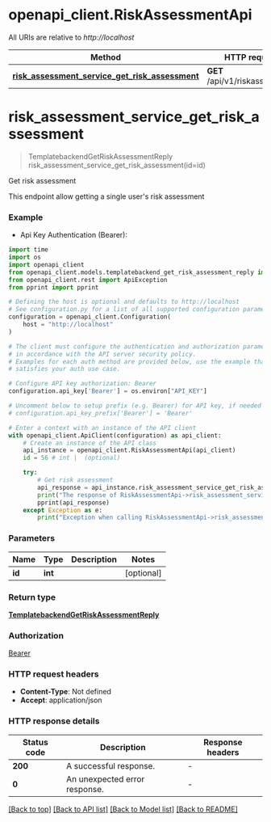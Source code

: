 # openapi_client.RiskAssessmentApi

All URIs are relative to *http://localhost*

Method | HTTP request | Description
------------- | ------------- | -------------
[**risk_assessment_service_get_risk_assessment**](RiskAssessmentApi.md#risk_assessment_service_get_risk_assessment) | **GET** /api/v1/riskassessment | Get risk assessment


# **risk_assessment_service_get_risk_assessment**
> TemplatebackendGetRiskAssessmentReply risk_assessment_service_get_risk_assessment(id=id)

Get risk assessment

This endpoint allow getting a single user's risk assessment

### Example

* Api Key Authentication (Bearer):

```python
import time
import os
import openapi_client
from openapi_client.models.templatebackend_get_risk_assessment_reply import TemplatebackendGetRiskAssessmentReply
from openapi_client.rest import ApiException
from pprint import pprint

# Defining the host is optional and defaults to http://localhost
# See configuration.py for a list of all supported configuration parameters.
configuration = openapi_client.Configuration(
    host = "http://localhost"
)

# The client must configure the authentication and authorization parameters
# in accordance with the API server security policy.
# Examples for each auth method are provided below, use the example that
# satisfies your auth use case.

# Configure API key authorization: Bearer
configuration.api_key['Bearer'] = os.environ["API_KEY"]

# Uncomment below to setup prefix (e.g. Bearer) for API key, if needed
# configuration.api_key_prefix['Bearer'] = 'Bearer'

# Enter a context with an instance of the API client
with openapi_client.ApiClient(configuration) as api_client:
    # Create an instance of the API class
    api_instance = openapi_client.RiskAssessmentApi(api_client)
    id = 56 # int |  (optional)

    try:
        # Get risk assessment
        api_response = api_instance.risk_assessment_service_get_risk_assessment(id=id)
        print("The response of RiskAssessmentApi->risk_assessment_service_get_risk_assessment:\n")
        pprint(api_response)
    except Exception as e:
        print("Exception when calling RiskAssessmentApi->risk_assessment_service_get_risk_assessment: %s\n" % e)
```



### Parameters


Name | Type | Description  | Notes
------------- | ------------- | ------------- | -------------
 **id** | **int**|  | [optional] 

### Return type

[**TemplatebackendGetRiskAssessmentReply**](TemplatebackendGetRiskAssessmentReply.md)

### Authorization

[Bearer](../README.md#Bearer)

### HTTP request headers

 - **Content-Type**: Not defined
 - **Accept**: application/json

### HTTP response details

| Status code | Description | Response headers |
|-------------|-------------|------------------|
**200** | A successful response. |  -  |
**0** | An unexpected error response. |  -  |

[[Back to top]](#) [[Back to API list]](../README.md#documentation-for-api-endpoints) [[Back to Model list]](../README.md#documentation-for-models) [[Back to README]](../README.md)

